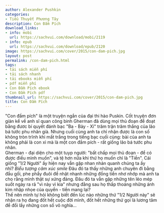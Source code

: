 ```yaml
---
author: Alexander Pushkin
categories:
- Tiểu Thuyết Phương Tây
description: Con Đầm Pích
download_links:
- info: mobi
  url: https://sachvui.com/download/mobi/2119
- info: epub
  url: https://sachvui.com/download/epub/2120
image: https://sachvui.com/cover/2015/con-dam-pich.jpg
layout: post
permalink: /con-dam-pich.html
tags:
- tải sách miễn phí
- tải sách nhanh
- tải ebooks miễn phí
- pdf miễn phí
- Con Đầm Pích ebook
- Con Đầm Pích pdf
thumbnail_url: https://sachvui.com/cover/2015/con-dam-pich.jpg
title: Con Đầm Pích
---
```


 <div class="item-desc text-justify"> <p>"Con đầm pích" là một truyện ngắn của đại thi hào Puskin. Cốt truyện đơn giản kể về anh sĩ quan công binh Gherman đã dùng mọi thủ đoạn để đoạt bằng đươc bí quyết đánh bạc "Ba - Bảy - Xì" trăm trận trăm thắng của lão bá tước phu nhân già. Nhưng cuối cùng anh ta chỉ nhận được là con số không tròn trĩnh khi mất trắng trong tiếng bạc cuối cùng: bài của anh ta không phải là con xì mà là một con đầm pích - rất giống lão bá tước phu nhân.<br>Gherman - đại diện cho một tuyp người: "bất chấp mọi thủ đoạn - để có được điều mình muốn", và tệ hơn nữa khi thứ họ muốn chỉ là "Tiền". Cái giống "1/2 Người" ấy hiện nay vẫn gặp nhan nhản quanh chúng ta ấy nhỉ? <em>Biểu tượng cảm xúc smile</em> Đâu đó ta thấy những anh chuyên đi bằng đầu gối, phe phẩy đuôi để nhặt nhạnh những đồng tiền nhơ nhớp mà anh ta cho rằng mình thật sự xứng đáng. Đâu đó ta vẫn gặp những tên lẻo mép suốt ngày ra rả "vì này vì kia" nhưng đằng sau họ thấp thoáng những ánh kim nhập nhọe của quyền - tiền mang lại?<br>Thế nên mình tự hỏi không biết đến lúc nào những thứ "1/2 Người này" sẽ nhận ra họ đang đốt hết cuộc đời mình, đốt hết những thứ gọi là lương tâm để đổi lấy những con số vô nghĩa...</p> </div>